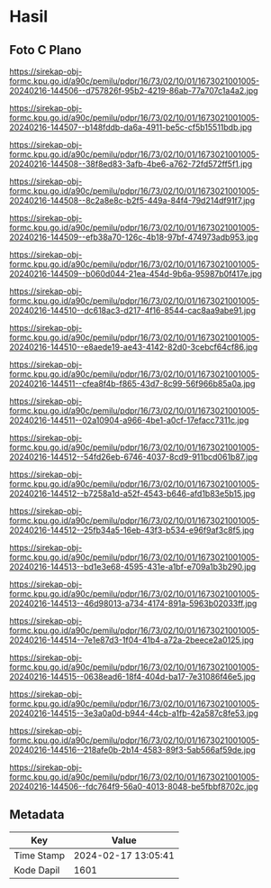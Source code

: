 # Hasil

## Foto C Plano

https://sirekap-obj-formc.kpu.go.id/a90c/pemilu/pdpr/16/73/02/10/01/1673021001005-20240216-144506--d757826f-95b2-4219-86ab-77a707c1a4a2.jpg

https://sirekap-obj-formc.kpu.go.id/a90c/pemilu/pdpr/16/73/02/10/01/1673021001005-20240216-144507--b148fddb-da6a-4911-be5c-cf5b15511bdb.jpg

https://sirekap-obj-formc.kpu.go.id/a90c/pemilu/pdpr/16/73/02/10/01/1673021001005-20240216-144508--38f8ed83-3afb-4be6-a762-72fd572ff5f1.jpg

https://sirekap-obj-formc.kpu.go.id/a90c/pemilu/pdpr/16/73/02/10/01/1673021001005-20240216-144508--8c2a8e8c-b2f5-449a-84f4-79d214df91f7.jpg

https://sirekap-obj-formc.kpu.go.id/a90c/pemilu/pdpr/16/73/02/10/01/1673021001005-20240216-144509--efb38a70-126c-4b18-97bf-474973adb953.jpg

https://sirekap-obj-formc.kpu.go.id/a90c/pemilu/pdpr/16/73/02/10/01/1673021001005-20240216-144509--b060d044-21ea-454d-9b6a-95987b0f417e.jpg

https://sirekap-obj-formc.kpu.go.id/a90c/pemilu/pdpr/16/73/02/10/01/1673021001005-20240216-144510--dc618ac3-d217-4f16-8544-cac8aa9abe91.jpg

https://sirekap-obj-formc.kpu.go.id/a90c/pemilu/pdpr/16/73/02/10/01/1673021001005-20240216-144510--e8aede19-ae43-4142-82d0-3cebcf64cf86.jpg

https://sirekap-obj-formc.kpu.go.id/a90c/pemilu/pdpr/16/73/02/10/01/1673021001005-20240216-144511--cfea8f4b-f865-43d7-8c99-56f966b85a0a.jpg

https://sirekap-obj-formc.kpu.go.id/a90c/pemilu/pdpr/16/73/02/10/01/1673021001005-20240216-144511--02a10904-a966-4be1-a0cf-17efacc7311c.jpg

https://sirekap-obj-formc.kpu.go.id/a90c/pemilu/pdpr/16/73/02/10/01/1673021001005-20240216-144512--54fd26eb-6746-4037-8cd9-911bcd061b87.jpg

https://sirekap-obj-formc.kpu.go.id/a90c/pemilu/pdpr/16/73/02/10/01/1673021001005-20240216-144512--b7258a1d-a52f-4543-b646-afd1b83e5b15.jpg

https://sirekap-obj-formc.kpu.go.id/a90c/pemilu/pdpr/16/73/02/10/01/1673021001005-20240216-144512--25fb34a5-16eb-43f3-b534-e96f9af3c8f5.jpg

https://sirekap-obj-formc.kpu.go.id/a90c/pemilu/pdpr/16/73/02/10/01/1673021001005-20240216-144513--bd1e3e68-4595-431e-a1bf-e709a1b3b290.jpg

https://sirekap-obj-formc.kpu.go.id/a90c/pemilu/pdpr/16/73/02/10/01/1673021001005-20240216-144513--46d98013-a734-4174-891a-5963b02033ff.jpg

https://sirekap-obj-formc.kpu.go.id/a90c/pemilu/pdpr/16/73/02/10/01/1673021001005-20240216-144514--7e1e87d3-1f04-41b4-a72a-2beece2a0125.jpg

https://sirekap-obj-formc.kpu.go.id/a90c/pemilu/pdpr/16/73/02/10/01/1673021001005-20240216-144515--0638ead6-18f4-404d-ba17-7e31086f46e5.jpg

https://sirekap-obj-formc.kpu.go.id/a90c/pemilu/pdpr/16/73/02/10/01/1673021001005-20240216-144515--3e3a0a0d-b944-44cb-a1fb-42a587c8fe53.jpg

https://sirekap-obj-formc.kpu.go.id/a90c/pemilu/pdpr/16/73/02/10/01/1673021001005-20240216-144516--218afe0b-2b14-4583-89f3-5ab566af59de.jpg

https://sirekap-obj-formc.kpu.go.id/a90c/pemilu/pdpr/16/73/02/10/01/1673021001005-20240216-144506--fdc764f9-56a0-4013-8048-be5fbbf8702c.jpg


## Metadata

| Key        | Value               |
| ---------- | ------------------- |
| Time Stamp | 2024-02-17 13:05:41 |
| Kode Dapil | 1601                |



